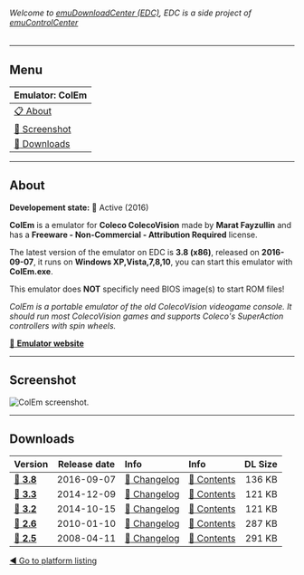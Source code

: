 ###### Welcome to [emuDownloadCenter (EDC)](https://github.com/PhoenixInteractiveNL/emuDownloadCenter/wiki/), EDC is a side project of [emuControlCenter](https://github.com/PhoenixInteractiveNL/emuControlCenter/wiki/)
***
## Menu
| **Emulator: ColEm** |
|:---------|
| [:clipboard: About](#about) |
| [:sunrise: Screenshot](#screen) |
| [:floppy_disk: Downloads](#downloads) |
***
## About
**Developement state:** :large_blue_circle: Active (2016)

**ColEm** is a emulator for **Coleco ColecoVision** made by **Marat Fayzullin** and has a **Freeware - Non-Commercial - Attribution Required** license.

The latest version of the emulator on EDC is **3.8 (x86)**, released on **2016-09-07**, it runs on **Windows XP,Vista,7,8,10**, you can start this emulator with **ColEm.exe**.

This emulator does **NOT** specificly need BIOS image(s) to start ROM files!

_ColEm is a portable emulator of the old ColecoVision videogame console. It should run most ColecoVision games and supports Coleco's SuperAction controllers with spin wheels._

[:link: **Emulator website**](http://fms.komkon.org/ColEm/)
***
## Screenshot
![](https://raw.githubusercontent.com/PhoenixInteractiveNL/emuDownloadCenter/master/hooks/colem/emulator_screen_01.jpg "ColEm screenshot.")
***
## Downloads
| Version  | Release date  | Info       | Info       | DL Size    |
|:---------|:-------------:|:-----------|:-----------|-----------:|
| [:floppy_disk: **3.8**](https://github.com/PhoenixInteractiveNL/edc-repo0002/raw/master/colem/3.8.7z) | 2016-09-07 | [:page_facing_up: Changelog](https://github.com/PhoenixInteractiveNL/edc-repo0002/blob/master/colem/3.8_changelog.txt) | [:mag_right: Contents](https://github.com/PhoenixInteractiveNL/edc-repo0002/blob/master/colem/3.8_contents.txt) | 136 KB |
| [:floppy_disk: **3.3**](https://github.com/PhoenixInteractiveNL/edc-repo0002/raw/master/colem/3.3.7z) | 2014-12-09 | [:page_facing_up: Changelog](https://github.com/PhoenixInteractiveNL/edc-repo0002/blob/master/colem/3.3_changelog.txt) | [:mag_right: Contents](https://github.com/PhoenixInteractiveNL/edc-repo0002/blob/master/colem/3.3_contents.txt) | 121 KB |
| [:floppy_disk: **3.2**](https://github.com/PhoenixInteractiveNL/edc-repo0002/raw/master/colem/3.2.7z) | 2014-10-15 | [:page_facing_up: Changelog](https://github.com/PhoenixInteractiveNL/edc-repo0002/blob/master/colem/3.2_changelog.txt) | [:mag_right: Contents](https://github.com/PhoenixInteractiveNL/edc-repo0002/blob/master/colem/3.2_contents.txt) | 121 KB |
| [:floppy_disk: **2.6**](https://github.com/PhoenixInteractiveNL/edc-repo0002/raw/master/colem/2.6.7z) | 2010-01-10 | [:page_facing_up: Changelog](https://github.com/PhoenixInteractiveNL/edc-repo0002/blob/master/colem/2.6_changelog.txt) | [:mag_right: Contents](https://github.com/PhoenixInteractiveNL/edc-repo0002/blob/master/colem/2.6_contents.txt) | 287 KB |
| [:floppy_disk: **2.5**](https://github.com/PhoenixInteractiveNL/edc-repo0002/raw/master/colem/2.5.7z) | 2008-04-11 | [:page_facing_up: Changelog](https://github.com/PhoenixInteractiveNL/edc-repo0002/blob/master/colem/2.5_changelog.txt) | [:mag_right: Contents](https://github.com/PhoenixInteractiveNL/edc-repo0002/blob/master/colem/2.5_contents.txt) | 291 KB |

[:arrow_backward: Go to platform listing](https://github.com/PhoenixInteractiveNL/emuDownloadCenter/wiki/EDC-Platform-List)
